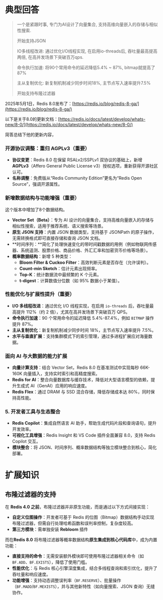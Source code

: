 # 典型回答

> 一个是紧跟时事, 专门为AI设计了向量集合, 支持高维向量嵌入的存储与相似性搜索.
> 
> 开始支持JSON
> 
> IO多线程改进: 通过优化I/O线程实现, 在启用io-threads后, 吞吐量最高提高两倍, 在高并发场景下突破百万qps.
> 
> 命令执行加速: 将90个常用命令的延迟降低5.4% ~ 87%, bitmap就提高了87%
> 
> 主从复制优化: 新复制机制减少同步时间18%, 主节点写入速率提升7.5%
>   
> 开始支持布隆过滤器

2025年5月1日，Redis 8.0发布了：[https://redis.io/blog/redis-8-ga/](https://redis.io/blog/redis-8-ga/) 



以下是关于8.0的更新文档：[https://redis.io/docs/latest/develop/whats-new/8-0/](https://redis.io/docs/latest/develop/whats-new/8-0/)



简答总结下他的更新内容，

### **开源协议调整：重归 AGPLv3（重要）**
+ **协议变更**：Redis 8.0 在保留 RSALv2/SSPLv1 双协议的基础上，新增 **AGPLv3**（Affero General Public License v3）授权选项，重新获得开源社区认可。
+ **名称调整**：免费版从“Redis Community Edition”更名为“Redis Open Source”，强调开源属性。



### **新增数据结构与功能增强（重要）**


这个版本中增加了8个数据结构。



+ **Vector Set（Beta）**：专为 AI 设计的向量集合，支持高维向量嵌入的存储与相似性搜索，适用于推荐系统、语义搜索等场景。
+ **原生 JSON 支持**：内置 JSON 数据类型，支持基于 JSONPath 的原子操作，无需转换格式即可直接存储和查询 JSON 文档。
+ **时间序列：**简化了处理快速变化的带时间戳数据的用例（例如物联网传感器、系统遥测、股票价格、商品价格、外汇汇率和加密货币价格等场景）。
+ **概率数据结构**：新增 5 种类型：
    - **Bloom Filter & Cuckoo Filter**：高效判断元素是否存在（允许误判）。
    - **Count-min Sketch**：估计元素出现频率。
    - **Top-K**：统计数据流中最频繁的 K 个元素。
    - **t-digest**：计算数值分位数（如 95% 数据小于某值）。

### **性能优化与扩展性提升（重要）**
+ **I/O 多线程改进**：通过优化 I/O 线程实现，在启用 `io-threads` 后，吞吐量最高提升 112%（约 2 倍），尤其在高并发场景下突破百万 QPS。
+ **命令执行加速**：90 个常用命令的延迟降低 5.4%-87.4%，例如 `BITMAP` 操作提升 87%。
+ **主从复制优化**：新复制机制减少同步时间 18%，主节点写入速率提升 7.5%。
+ **水平与垂直扩展**：支持集群模式下的索引管理，通过多进程扩展应对海量数据。



### **面向 AI 与大数据的能力扩展**
+ **向量计算支持**：结合 Vector Set，Redis 8.0 在基准测试中实现每秒 66K-160K 向量插入，支持实时索引和高精度搜索。
+ **Redis for AI**：整合向量数据库与缓存技术，降低对大型语言模型的依赖，提升生成式 AI（GenAI）应用的响应速度。
+ **Redis Flex**：通过 DRAM 与 SSD 混合存储，降低存储成本达 80%，同时保持高性能。



### **5. 开发者工具与生态整合**
+ **Redis Copilot**：集成自然语言 AI 助手，帮助生成代码片段和查询语句，提升开发效率。
+ **可视化工具增强**：Redis Insight 和 VS Code 插件全面兼容 8.0，支持 Redis Copilot 交互。
+ **模块整合**：将 JSON、时间序列、概率数据结构等独立模块整合到核心，简化部署。



# 扩展知识
## 布隆过滤器的支持


在 **Redis 4.0 之前**，布隆过滤器并非原生功能，而是通过以下方式间接实现：

+ **自定义位图操作**：开发者可基于 Redis 的位图（Bitmap）数据结构手动实现布隆过滤器，但需自行处理哈希函数和误判率控制，复杂度较高。
+ **第三方模块**：需单独安装 **Rebloom** 插件



而在**Redis 8.0** 将布隆过滤器等概率数据结构**原生集成到核心代码库**中，成为内置功能：

+ **直接支持的命令**：无需安装额外模块即可使用布隆过滤器相关命令（如 `BF.ADD`、`BF.EXISTS`），降低了使用门槛。
+ **性能优化**：与 Redis 核心引擎深度集成，结合多线程查询和索引优化，提升了吞吐量和响应速度。
+ **功能增强**：支持动态调整误判率（`BF.RESERVE`）、批量操作（`BF.MADD`/`BF.MEXISTS`），并与其他新特性（如向量搜索、JSON 查询）无缝协作。

